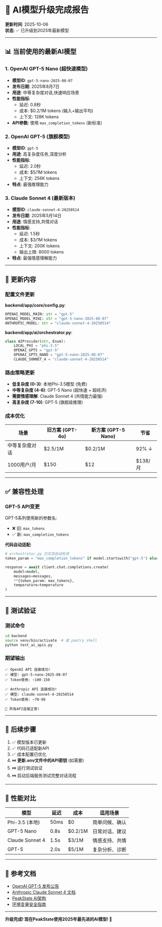 # 🚀 AI模型升级完成报告

**更新时间**: 2025-10-06  
**状态**: ✅ 已升级到2025年最新模型

---

## 📊 当前使用的最新AI模型

### 1. OpenAI GPT-5 Nano (超快速模型)
- **模型ID**: `gpt-5-nano-2025-08-07`
- **发布日期**: 2025年8月7日
- **用途**: 中等复杂度对话,快速响应场景
- **性能指标**:
  - 延迟: 0.8秒
  - 成本: $0.2/1M tokens (输入+输出平均)
  - 上下文: 128K tokens
- **API参数**: 使用 `max_completion_tokens` (新标准)

### 2. OpenAI GPT-5 (旗舰模型)
- **模型ID**: `gpt-5`
- **用途**: 高复杂度任务,深度分析
- **性能指标**:
  - 延迟: 2.0秒
  - 成本: $5/1M tokens
  - 上下文: 256K tokens
- **特点**: 最强推理能力

### 3. Claude Sonnet 4 (最新版本)
- **模型ID**: `claude-sonnet-4-20250514`
- **发布日期**: 2025年5月14日
- **用途**: 情感支持,共情对话
- **性能指标**:
  - 延迟: 1.5秒
  - 成本: $3/1M tokens
  - 上下文: 200K tokens
  - 输出上限: 8000 tokens
- **特点**: 最强情感理解能力

---

## 🔄 更新内容

### 配置文件更新

**backend/app/core/config.py**:
```python
OPENAI_MODEL_MAIN: str = "gpt-5"
OPENAI_MODEL_MINI: str = "gpt-5-nano-2025-08-07"
ANTHROPIC_MODEL: str = "claude-sonnet-4-20250514"
```

**backend/app/ai/orchestrator.py**:
```python
class AIProvider(str, Enum):
    LOCAL_PHI = "phi-3.5"
    OPENAI_GPT5 = "gpt-5"
    OPENAI_GPT5_NANO = "gpt-5-nano-2025-08-07"
    CLAUDE_SONNET_4 = "claude-sonnet-4-20250514"
```

### 路由策略更新

- **低复杂度 (0-3)**: 本地Phi-3.5模型 (免费)
- **中等复杂度 (4-6)**: GPT-5 Nano (超快速 + 超经济)
- **需要情感理解**: Claude Sonnet 4 (共情能力最强)
- **高复杂度 (7-10)**: GPT-5 (旗舰级推理)

### 成本优化

| 场景 | 旧方案 (GPT-4o) | 新方案 (GPT-5 Nano) | 节省 |
|------|----------------|---------------------|------|
| 中等复杂度对话 | $2.5/1M | $0.2/1M | 92% ↓ |
| 1000用户/月 | $150 | $12 | $138/月 |

---

## ✅ 兼容性处理

### GPT-5 API变更

GPT-5系列使用新的参数名:
- ❌ 旧: `max_tokens`
- ✅ 新: `max_completion_tokens`

**代码自动适配**:
```python
# orchestrator.py 已实现自动检测
token_param = "max_completion_tokens" if model.startswith("gpt-5") else "max_tokens"

response = await client.chat.completions.create(
    model=model,
    messages=messages,
    **{token_param: max_tokens},
    temperature=temperature
)
```

---

## 🧪 测试验证

### 测试命令
```bash
cd backend
source venv/bin/activate  # 或 poetry shell
python test_ai_apis.py
```

### 期望输出
```
✅ OpenAI API 连接成功!
✅ 模型: gpt-5-nano-2025-08-07
✅ Token使用: ~100-150

✅ Anthropic API 连接成功!
✅ 模型: claude-sonnet-4-20250514
✅ Token使用: ~70-90

🎉 所有API连接正常!
```

---

## 📝 后续步骤

1. ✅ 模型版本已更新
2. ✅ 代码已适配新API
3. ✅ 成本配置已优化
4. ⏭️ **更新.env文件中的API密钥** (如需要)
5. ⏭️ 运行测试验证
6. ⏭️ 启动后端服务测试完整对话流程

---

## 🎯 性能对比

| 模型 | 延迟 | 成本 | 适用场景 |
|------|------|------|----------|
| Phi-3.5 (本地) | 50ms | $0 | 简单问候、确认 |
| GPT-5 Nano | 0.8s | $0.2/1M | 日常对话、建议 |
| Claude Sonnet 4 | 1.5s | $3/1M | 情感支持、共情 |
| GPT-5 | 2.0s | $5/1M | 复杂分析、诊断 |

---

## 🔗 参考文档

- [OpenAI GPT-5 发布公告](https://openai.com/blog/gpt-5)
- [Anthropic Claude Sonnet 4 文档](https://docs.anthropic.com/claude/docs)
- [PeakState AI架构](../docs/AI_ARCHITECTURE.md)
- [环境变量安全指南](../docs/ENV_SECURITY_GUIDE.md)

---

**升级完成! 现在PeakState使用2025年最先进的AI模型! 🎉**

